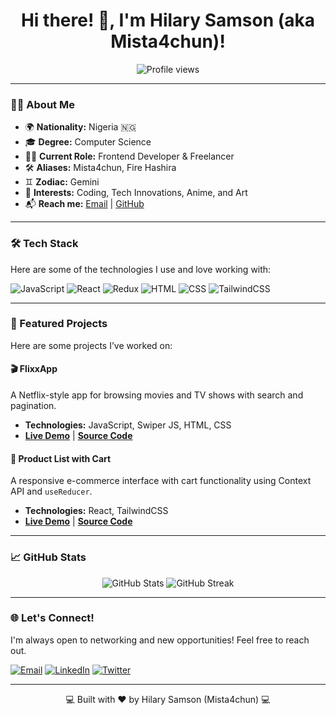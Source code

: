 <h1 align="center">Hi there! 👋, I'm Hilary Samson (aka Mista4chun)!</h1>

<p align="center">
  <img src="https://komarev.com/ghpvc/?username=mista4chun&label=Profile%20views&color=0e75b6&style=flat" alt="Profile views" />
</p>

---

### 👨‍💻 About Me

- 🌍 **Nationality:** Nigeria 🇳🇬
- 🎓 **Degree:** Computer Science
- 👨‍💼 **Current Role:** Frontend Developer & Freelancer
- 🛠️ **Aliases:** Mista4chun, Fire Hashira
- ♊ **Zodiac:** Gemini
- 🌟 **Interests:** Coding, Tech Innovations, Anime, and Art
- 📬 **Reach me:** [Email](mailto:mr4chun4u@gmail.com) | [GitHub](https://github.com/mista4chun)

---

### 🛠️ Tech Stack

Here are some of the technologies I use and love working with:

<p>
  <img src="https://img.shields.io/badge/JavaScript-F7DF1E?style=for-the-badge&logo=javascript&logoColor=black" alt="JavaScript"/>
  <img src="https://img.shields.io/badge/React-61DAFB?style=for-the-badge&logo=react&logoColor=black" alt="React"/>
  <img src="https://img.shields.io/badge/Redux-764ABC?style=for-the-badge&logo=redux&logoColor=white" alt="Redux"/>
  <img src="https://img.shields.io/badge/HTML-E34F26?style=for-the-badge&logo=html5&logoColor=white" alt="HTML"/>
  <img src="https://img.shields.io/badge/CSS-1572B6?style=for-the-badge&logo=css3&logoColor=white" alt="CSS"/>
  <img src="https://img.shields.io/badge/TailwindCSS-06B6D4?style=for-the-badge&logo=tailwindcss&logoColor=white" alt="TailwindCSS"/>
   
</p>

---

### 🌟 Featured Projects

Here are some projects I’ve worked on:

#### 🎬 FlixxApp
A Netflix-style app for browsing movies and TV shows with search and pagination.
- **Technologies:** JavaScript, Swiper JS, HTML, CSS
- **[Live Demo](https://flixxappx.netlify.app)** | **[Source Code](https://github.com/mista4chun/flixxapp)**

#### 🛒 Product List with Cart
A responsive e-commerce interface with cart functionality using Context API and `useReducer`.
- **Technologies:** React, TailwindCSS
- **[Live Demo](https://product-list-with-cart-femc.netlify.app)** | **[Source Code](https://github.com/mista4chun/product-list-cart)**

---

### 📈 GitHub Stats

<p align="center">
  <img src="https://github-readme-stats.vercel.app/api?username=mista4chun&show_icons=true&theme=radical" alt="GitHub Stats" />
  <img src="https://github-readme-streak-stats.herokuapp.com/?user=mista4chun&theme=radical" alt="GitHub Streak" />
</p>

---

### 🌐 Let's Connect!

I'm always open to networking and new opportunities! Feel free to reach out.

<p>
  <a href="mailto:mr4chun4u@gmail.com"><img src="https://img.shields.io/badge/Email-D14836?style=for-the-badge&logo=gmail&logoColor=white" alt="Email"></a>
  <a href="https://linkedin.com/in/mista4chun"><img src="https://img.shields.io/badge/LinkedIn-0077B5?style=for-the-badge&logo=linkedin&logoColor=white" alt="LinkedIn"></a>
  <a href="https://twitter.com/mista4chun"><img src="https://img.shields.io/badge/Twitter-1DA1F2?style=for-the-badge&logo=twitter&logoColor=white" alt="Twitter"></a>
</p>

---

<p align="center">💻 Built with ❤️ by Hilary Samson (Mista4chun) 💻</p>
